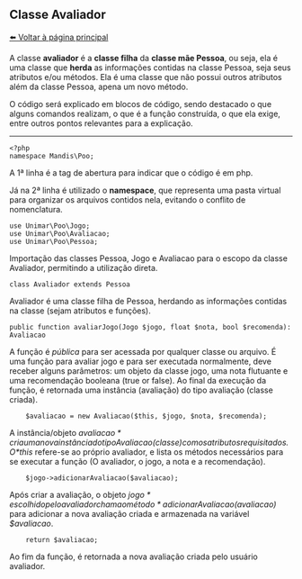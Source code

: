 ## Classe Avaliador
[⬅️ Voltar à página principal](../README.md)

A classe **avaliador** é a **classe filha** da **classe mãe Pessoa**, ou seja, ela é uma classe que **herda** as informações contidas na classe Pessoa, seja seus atributos e/ou métodos. Ela é uma classe que não possui outros atributos além da classe Pessoa, apena um novo método.

O código será explicado em blocos de código, sendo destacado o que alguns comandos realizam, o que é a função construída, o que ela exige, entre outros pontos relevantes para a explicação.

---

    <?php
    namespace Mandis\Poo;
    
A 1ª linha é a tag de abertura para indicar que o código é em php.

Já na 2ª linha é utilizado o **namespace**, que representa uma pasta virtual para organizar os arquivos contidos nela, evitando o conflito de nomenclatura.

    use Unimar\Poo\Jogo;
    use Unimar\Poo\Avaliacao;
    use Unimar\Poo\Pessoa;
    
Importação das classes Pessoa, Jogo e Avaliacao para o escopo da classe Avaliador, permitindo a utilização direta.

    class Avaliador extends Pessoa
    
Avaliador é uma classe filha de Pessoa, herdando as informações contidas na classe (sejam atributos e funções).

    public function avaliarJogo(Jogo $jogo, float $nota, bool $recomenda): Avaliacao
    
A função é *pública* para ser acessada por qualquer classe ou arquivo.
É uma função para avaliar jogo e para ser executada normalmente, deve receber alguns parâmetros: um objeto da classe jogo, uma nota flutuante e uma recomendação booleana (true or false).
Ao final da execução da função, é retornada uma instância (avaliação) do tipo avaliação (classe criada).

        $avaliacao = new Avaliacao($this, $jogo, $nota, $recomenda);
        
A instância/objeto *$avaliacao* cria uma nova instância do tipo Avaliacao (classe) com os atributos requisitados.
O *$this* refere-se ao próprio avaliador, e lista os métodos necessários para se executar a função (O avaliador, o jogo, a nota e a recomendação).

        $jogo->adicionarAvaliacao($avaliacao);
        
Após criar a avaliação, o objeto *$jogo* escolhido pelo avaliador chama o método *adicionarAvaliacao($avaliacao)* para adicionar a nova avaliação criada e armazenada na variável *$avaliacao*.

        return $avaliacao;
        
Ao fim da função, é retornada a nova avaliação criada pelo usuário avaliador.
